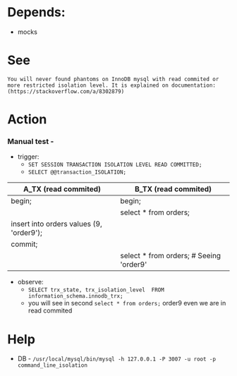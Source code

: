 # Depends:

- mocks

# See

```
You will never found phantoms on InnoDB mysql with read commited or more restricted isolation level. It is explained on documentation:
(https://stackoverflow.com/a/8302879)
```

# Action

### Manual test -

- trigger:
    - `SET SESSION TRANSACTION ISOLATION LEVEL READ COMMITTED;`
    - `SELECT @@transaction_ISOLATION;`

| A_TX (read commited)                     | B_TX (read commited)                     |
|------------------------------------------|------------------------------------------|
| begin;                                   | begin;                                   |
|                                          | select * from orders;                    |
| insert into orders values (9, 'order9'); |                                          |
| commit;                                  |                                          |
|                                          | select * from orders; # Seeing 'order9'  |

- observe:
    - `SELECT trx_state, trx_isolation_level  FROM information_schema.innodb_trx;`
    - you will see in second `select * from orders;` order9 even we are in read commited

# Help

- DB - `/usr/local/mysql/bin/mysql -h 127.0.0.1 -P 3007 -u root -p command_line_isolation`
